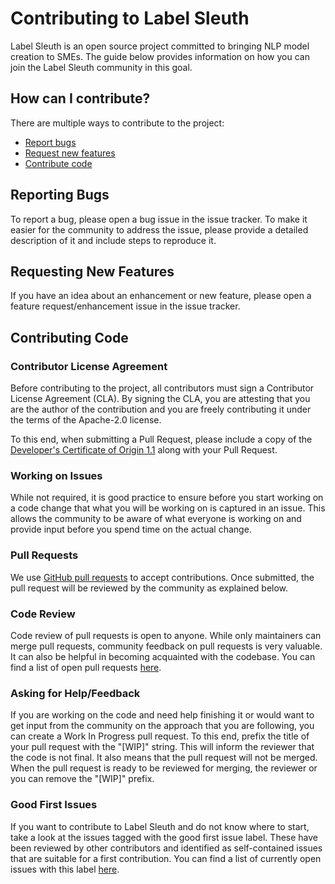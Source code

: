 # Contributing to Label Sleuth

Label Sleuth is an open source project committed to bringing NLP model creation to SMEs. The guide below provides information on how you can join the Label Sleuth community in this goal.

## How can I contribute?

There are multiple ways to contribute to the project:
- [Report bugs](#reporting-bugs)
- [Request new features](#requesting-new-features)
- [Contribute code](#contributing-code)

## Reporting Bugs

To report a bug, please open a bug issue in the issue tracker. To make it easier for the community to address the issue, please provide a detailed description of it and include steps to reproduce it.  

## Requesting New Features

If you have an idea about an enhancement or new feature, please open a feature request/enhancement issue in the issue tracker.

## Contributing Code

### Contributor License Agreement

Before contributing to the project, all contributors must sign a Contributor License Agreement (CLA). By signing the CLA, you are attesting that you are the author of the contribution and you are freely contributing it under the terms of the Apache-2.0 license.

To this end, when submitting a Pull Request, please include a copy of the [Developer's Certificate of Origin 1.1](https://elinux.org/Developer_Certificate_Of_Origin) along with your Pull Request.

### Working on Issues

While not required, it is good practice to ensure before you start working on a code change that what you will be working on is captured in an issue. This allows the community to be aware of what everyone is working on and provide input before you spend time on the actual change.

### Pull Requests

We use [GitHub pull requests](https://docs.github.com/en/pull-requests/collaborating-with-pull-requests/proposing-changes-to-your-work-with-pull-requests/about-pull-requests) to accept contributions. Once submitted, the pull request will be reviewed by the community as explained below.

### Code Review

Code review of pull requests is open to anyone. While only maintainers can merge pull requests, community feedback on pull requests is very valuable. It can also be helpful in becoming acquainted with the codebase. You can find a list of open pull requests [here](https://github.com/label-sleuth/label-sleuth/pulls).   

### Asking for Help/Feedback

If you are working on the code and need help finishing it or would want to get input from the community on the approach that you are following, you can create a Work In Progress pull request. To this end, prefix the title of your pull request with the "[WIP]" string. This will inform the reviewer that the code is not final. It also means that the pull request will not be merged. When the pull request is ready to be reviewed for merging, the reviewer or you can remove the "[WIP]" prefix.

### Good First Issues

If you want to contribute to Label Sleuth and do not know where to start, take a look at the issues tagged with the good first issue label. These have been reviewed by other contributors and identified as self-contained issues that are suitable for a first contribution. You can find a list of currently open issues with this label [here](https://github.com/label-sleuth/label-sleuth/issues?q=is%3Aopen+is%3Aissue+label%3A%22good+first+issue%22).
